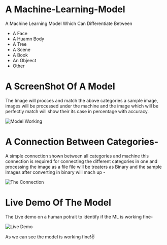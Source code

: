 # A Machine-Learning-Model
A Machine Learning Model Which Can Differentiate Between
- A Face
- A Huamn Body
- A Tree
- A Scene 
- A Book
- An Objeect
- Other 

# A ScreenShot Of A Model
The Image will procces and match the above categories a sample image, images will be processed under the machine and the image which will be perfectly match will show their its case in percentage with accuracy. 

![Model Working](https://i.ibb.co/JzfLwj1/Screenshot-345.png)

# A Connection Between Categories-
A simple connection shown between all categories and machine this connection is required for connecting the different categories in one and processing the image as a file file will be treaters as Binary and the sample Images after converting in binary will mach up  -

![The Connection ](https://i.ibb.co/hKVNLW3/Screenshot-346.png)

# Live Demo Of The Model
The Live demo on a human potrait to identify if the ML is working fine-

![Live Demo](https://i.ibb.co/y8b6Qyf/Screenshot-344.png)

As we can see the model is working fine!✌️
